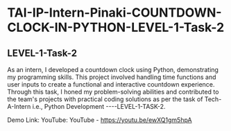 # TAI-IP-Intern-Pinaki-COUNTDOWN-CLOCK-IN-PYTHON-LEVEL-1-Task-2
LEVEL-1-Task-2
--------
As an intern, I developed a countdown clock using Python, demonstrating my programming skills. This project involved handling time functions and user inputs to create a functional and interactive countdown experience. Through this task, I honed my problem-solving abilities and contributed to the team's projects with practical coding solutions as per the task of Tech-A-Intern i.e., Python Development ----LEVEL-1-TASK-2.


Demo Link: YouTube: YouTube - https://youtu.be/ewXQ1gm5hpA
